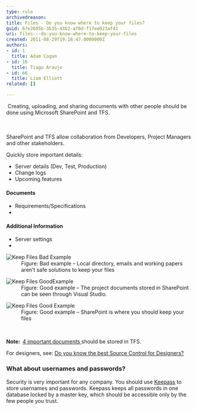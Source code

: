 ```yaml
---
type: rule
archivedreason: 
title: Files - Do you know where to keep your files?
guid: 67e2605b-3b35-43b2-af8d-f17ee023af41
uri: files---do-you-know-where-to-keep-your-files
created: 2011-08-29T19:18:47.0000000Z
authors:
- id: 1
  title: Adam Cogan
- id: 16
  title: Tiago Araujo
- id: 66
  title: Liam Elliott
related: []

---
```



&#160;Creating, uploading, and sharing documents with other people should be done using Microsoft SharePoint and TFS.<br>
<br><excerpt class='endintro'></excerpt><br>
<p>SharePoint and TFS allow collaboration from Developers, Project Managers and other stakeholders.</p><p>Quickly store important details&#58;</p><ul><li>Server details (Dev, Test, Production)</li><li>Change logs</li><li>Upcoming features</li></ul><h4>Documents</h4><ul><li>Requirements/Specifications</li><li></li></ul><h4>Additional Information</h4><ul><li>Server settings</li><li></li></ul><dl class="badImage"><dt> <img src="/PublishingImages/Dont-keep-files.jpg" alt="Keep Files Bad Example" /> </dt><dd>Figure&#58; Bad example – Local directory, emails and working papers aren’t safe solutions to keep your files</dd></dl><dl class="goodImage"><dt> <img src="/PublishingImages/keep-files-TFS.jpg" alt="Keep Files GoodExample" /></dt><dd>Figure&#58; Good example – The project documents stored in SharePoint can be seen through Visual Studio. </dd></dl><dl class="goodImage"><dt> <img src="/PublishingImages/keep-files-SP.jpg" alt="Keep Files Good Example" /></dt><dd>Figure&#58; Good example – SharePoint is where you should keep your files</dd></dl>
​
<p> 
   <strong>Note&#58;&#160; </strong><a href="/_layouts/15/FIXUPREDIRECT.ASPX?WebId=3dfc0e07-e23a-4cbb-aac2-e778b71166a2&amp;TermSetId=07da3ddf-0924-4cd2-a6d4-a4809ae20160&amp;TermId=951ffbf9-4066-42f3-a9b7-e0d8603e728b">4 important documents </a>should be stored in TFS.</p><p>For designers, see&#58; <a href="/_layouts/15/FIXUPREDIRECT.ASPX?WebId=3dfc0e07-e23a-4cbb-aac2-e778b71166a2&amp;TermSetId=07da3ddf-0924-4cd2-a6d4-a4809ae20160&amp;TermId=2df3378d-f923-4f3f-8c86-ec1074f7f98b">Do you know the best Source Control for Designers?</a></p><div class="greyBox"><h3>What about usernames and passwords?</h3><p>Security is very important for any company. You should use <a href="http&#58;//keepass.info/" target="_blank">Keepass</a> to store usernames and passwords. Keepass keeps all passwords in one database locked by a master key, which should be accessible only by the few people you trust.</p></div>


